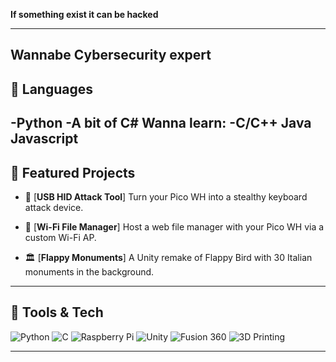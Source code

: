 

**If something exist it can be hacked**

---
## Wannabe Cybersecurity expert ##

## 🔧 Languages
  -Python
  -A bit of C#
Wanna learn:
-C/C++
Java
Javascript
---

## 🌟 Featured Projects

- 🔐 [**USB HID Attack Tool**]
  Turn your Pico WH into a stealthy keyboard attack device.

- 📡 [**Wi-Fi File Manager**]
  Host a web file manager with your Pico WH via a custom Wi-Fi AP.

- 🏛️ [**Flappy Monuments**]
  A Unity remake of Flappy Bird with 30 Italian monuments in the background.

---

## 🧰 Tools & Tech

![Python](https://img.shields.io/badge/Python-3670A0?style=for-the-badge&logo=python&logoColor=ffdd54)
![C](https://img.shields.io/badge/C-00599C?style=for-the-badge&logo=c&logoColor=white)
![Raspberry Pi](https://img.shields.io/badge/Raspberry%20Pi-C51A4A?style=for-the-badge&logo=raspberrypi&logoColor=white)
![Unity](https://img.shields.io/badge/Unity-100000?style=for-the-badge&logo=unity&logoColor=white)
![Fusion 360](https://img.shields.io/badge/Fusion%20360-FAA41A?style=for-the-badge&logo=autodesk&logoColor=white)
![3D Printing](https://img.shields.io/badge/3D_Printing-FF6F00?style=for-the-badge&logo=prusa&logoColor=white)

---

